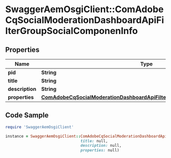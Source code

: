 # SwaggerAemOsgiClient::ComAdobeCqSocialModerationDashboardApiFilterGroupSocialComponenInfo

## Properties

Name | Type | Description | Notes
------------ | ------------- | ------------- | -------------
**pid** | **String** |  | [optional] 
**title** | **String** |  | [optional] 
**description** | **String** |  | [optional] 
**properties** | [**ComAdobeCqSocialModerationDashboardApiFilterGroupSocialComponenProperties**](ComAdobeCqSocialModerationDashboardApiFilterGroupSocialComponenProperties.md) |  | [optional] 

## Code Sample

```ruby
require 'SwaggerAemOsgiClient'

instance = SwaggerAemOsgiClient::ComAdobeCqSocialModerationDashboardApiFilterGroupSocialComponenInfo.new(pid: null,
                                 title: null,
                                 description: null,
                                 properties: null)
```


